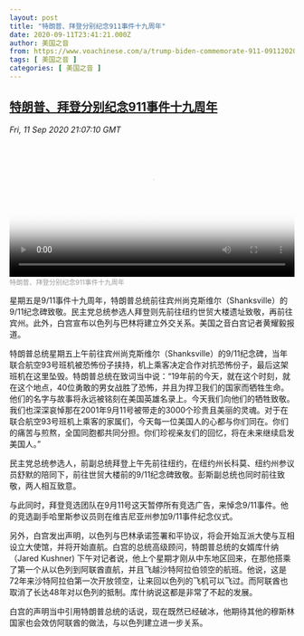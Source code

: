 ```yaml
---
layout: post
title: "特朗普、拜登分别纪念911事件十九周年"
date: 2020-09-11T23:41:21.000Z
author: 美国之音
from: https://www.voachinese.com/a/trump-biden-commemorate-911-09112020/5580352.html
tags: [ 美国之音 ]
categories: [ 美国之音 ]
---
```

<!--1599867681000-->
[特朗普、拜登分别纪念911事件十九周年](https://www.voachinese.com/a/trump-biden-commemorate-911-09112020/5580352.html)
------

<div>
<div><i>Fri, 11 Sep 2020 21:07:10 GMT</i></div><video poster="https://images.weserv.nl?url=gdb.voanews.com/2d4a2494-fd4b-49b4-9f71-d6a680d92818_tv_r1_s_w900.jpg" src="https://av.voanews.com/Videoroot/Pangeavideo/2020/09/2/2d/2d4a2494-fd4b-49b4-9f71-d6a680d92818_240p.mp4" style="width:100%" controls></video><div><small style="color: #999;">特朗普、拜登分别纪念911事件十九周年</small></div><p>星期五是9/11事件十九周年，特朗普总统前往宾州尚克斯维尔（Shanksville）的9/11纪念碑致敬。民主党总统参选人拜登则先前往纽约世贸大楼遗址致敬，再前往宾州。此外，白宫宣布以色列与巴林将建立外交关系。美国之音白宫记者黄耀毅报道。</p><p>特朗普总统星期五上午前往宾州尚克斯维尔（Shanksville）的9/11纪念碑，当年联合航空93号班机被恐怖份子挟持，机上乘客决定合作对抗恐怖份子，最后这架班机在这里坠毁。特朗普总统在致词当中说：“19年前的今天，就在这个时刻，就在这个地点，40位勇敢的男女战胜了恐怖，并且为捍卫我们的国家而牺牲生命。他们的名字与故事将永远被铭刻在美国英雄名录上。今天我们向他们的牺牲致敬。我们也深深哀悼那在2001年9月11号被带走的3000个珍贵且美丽的灵魂。对于在联合航空93号班机上乘客的家属们，今天每一位美国人的心都与你们同在。你们的痛苦与煎熬，全国同胞都共同分担。你们珍视亲友们的回忆，将在未来继续启发美国人。”</p><p>民主党总统参选人，前副总统拜登上午先前往纽约，在纽约州长科莫、纽约州参议员舒默的陪同下，前往世贸大楼前的9/11纪念碑致敬。彭斯副总统也同时前往致敬，两人相互致意。</p><p>与此同时，拜登竞选团队在9月11号这天暂停所有竞选广告，来悼念9/11事件。他的竞选副手哈里斯参议员则在维吉尼亚州参加9/11事件纪念仪式。</p><p>另外，白宫发出声明，以色列与巴林承诺签署和平协议，将会开始互派大使与互相设立大使馆，并将开始直航。白宫的总统高级顾问，特朗普总统的女婿库什纳（Jared Kushner) 下午对记者说，他上个星期才刚从中东地区回来，在那他搭乘了第一个从以色列到阿联酋直航，并且飞越沙特阿拉伯领空的航班。他说，这是72年来沙特阿拉伯第一次开放领空，让来回以色列的飞机可以飞过。而阿联酋也取消了长达48年对以色列的抵制。库什纳说这都是非常了不起的发展。</p><p>白宫的声明当中引用特朗普总统的话说，现在既然已经破冰，他期待其他的穆斯林国家也会效仿阿联酋的做法，与以色列建立进一步关系。</p>
</div>
